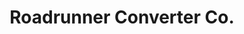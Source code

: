 ---
title: "Roadrunner Converter Co."
url: /phoenix/roadrunner-converter-co/
shop: Autowerkstatt
---